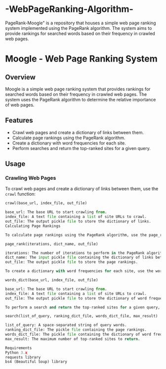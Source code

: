 # -WebPageRanking-Algorithm-
PageRank-Moogle" is a repository that houses a simple web page ranking system implemented using the PageRank algorithm. The system aims to provide rankings for searched words based on their frequency in crawled web pages. 
# Moogle - Web Page Ranking System

## Overview

Moogle is a simple web page ranking system that provides rankings for searched words based on their frequency in crawled web pages. The system uses the PageRank algorithm to determine the relative importance of web pages.

## Features

- Crawl web pages and create a dictionary of links between them.
- Calculate page rankings using the PageRank algorithm.
- Create a dictionary with word frequencies for each site.
- Perform searches and return the top-ranked sites for a given query.

## Usage

### Crawling Web Pages

To crawl web pages and create a dictionary of links between them, use the `crawl` function:

```python
crawl(base_url, index_file, out_file)

base_url: The base URL to start crawling from.
index_file: A text file containing a list of site URLs to crawl.
out_file: The output pickle file to store the dictionary of links.
Calculating Page Rankings

To calculate page rankings using the PageRank algorithm, use the page_rank function:

page_rank(iterations, dict_name, out_file)

iterations: The number of iterations to perform in the PageRank algorithm.
dict_name: The input pickle file containing the dictionary of links between web pages.
out_file: The output pickle file to store the page rankings.

To create a dictionary with word frequencies for each site, use the words_dict function:

words_dict(base_url, index_file, out_file)

base_url: The base URL to start crawling from.
index_file: A text file containing a list of site URLs to crawl.
out_file: The output pickle file to store the dictionary of word frequencies.

To perform a search and return the top-ranked sites for a given query, use the search function:

search(list_of_query, ranking_dict_file, words_dict_file, max_result)

list_of_query: A space-separated string of query words.
ranking_dict_file: The pickle file containing the page rankings.
words_dict_file: The pickle file containing the dictionary of word frequencies.
max_result: The maximum number of top-ranked sites to return.

Requirements
Python 3.x
requests library
bs4 (Beautiful Soup) library

